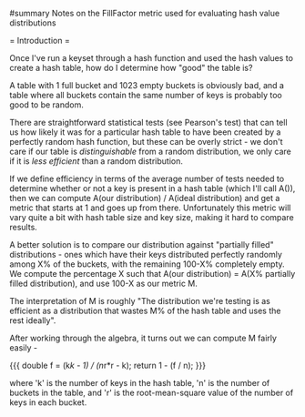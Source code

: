 #summary Notes on the FillFactor metric used for evaluating hash value distributions

= Introduction =

Once I've run a keyset through a hash function and used the hash values to create a hash table, how do I determine how "good" the table is?

A table with 1 full bucket and 1023 empty buckets is obviously bad, and a table where all buckets contain the same number of keys is probably too good to be random.

There are straightforward statistical tests (see Pearson's test) that can tell us how likely it was for a particular hash table to have been created by a perfectly random hash function, but these can be overly strict - we don't care if our table is _distinguishable_ from a random distribution, we only care if it is _less efficient_ than a random distribution.

If we define efficiency in terms of the average number of tests needed to determine whether or not a key is present in a hash table (which I'll call A()), then we can compute A(our distribution) / A(ideal distribution) and get a metric that starts at 1 and goes up from there. Unfortunately this metric will vary quite a bit with hash table size and key size, making it hard to compare results.

A better solution is to compare our distribution against "partially filled" distributions - ones which have their keys distributed perfectly randomly among X% of the buckets, with the remaining 100-X% completely empty. We compute the percentage X such that A(our distribution) = A(X% partially filled distribution), and use 100-X as our metric M.

The interpretation of M is roughly "The distribution we're testing is as efficient as a distribution that wastes M% of the hash table and uses the rest ideally".

After working through the algebra, it turns out we can compute M fairly easily -

{{{
double f = (k*k - 1) / (n*r*r - k);
return 1 - (f / n);
}}}

where 'k' is the number of keys in the hash table, 'n' is the number of buckets in the table, and 'r' is the root-mean-square value of the number of keys in each bucket.